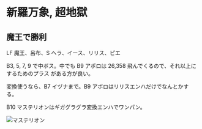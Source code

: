 # 新羅万象, 超地獄

## 魔王で勝利

LF 魔王、呂布、S ヘラ、イース、リリス、ピエ

B3, 5, 7, 9 で中ボス。中でも B9 アポロは 26,358 飛んでくるので、それ以上にするためのプラス
がある方が良い。

変換使うなら、B7 イヅナまで。B9 アポロはリリスエンハだけでなんとかする。

B10 マステリオンはギガグラグラ変換エンハでワンパン。

![マステリオン](http://i.imgur.com/0IJp3gH.jpg)

<!-- vim: set tw=90 filetype=markdown : -->

